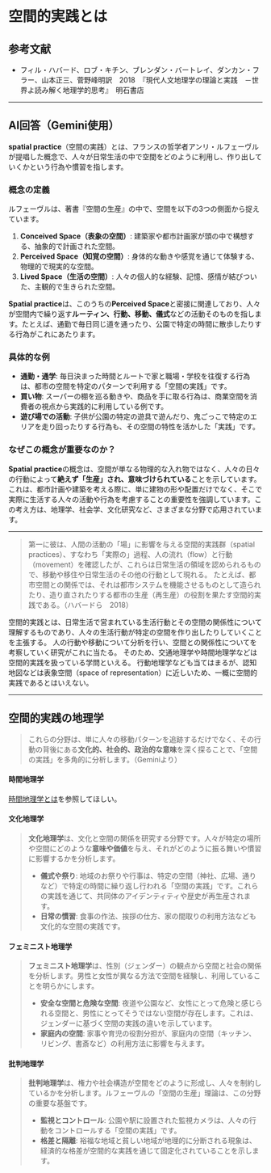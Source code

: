 # 空間的実践とは

## 参考文献

- フィル・ハバード、ロブ・キチン、ブレンダン・バートレイ、ダンカン・フラー、山本正三、菅野峰明訳　2018　『現代人文地理学の理論と実践　－世界よ読み解く地理学的思考』　明石書店

---

## AI回答（Gemini使用）

**spatial practice**（空間の実践）とは、フランスの哲学者アンリ・ルフェーヴルが提唱した概念で、人々が日常生活の中で空間をどのように利用し、作り出していくかという行為や慣習を指します。

### 概念の定義

ルフェーヴルは、著書『空間の生産』の中で、空間を以下の3つの側面から捉えています。

1. **Conceived Space（表象の空間）**: 建築家や都市計画家が頭の中で構想する、抽象的で計画された空間。
2. **Perceived Space（知覚の空間）**: 身体的な動きや感覚を通じて体験する、物理的で現実的な空間。
3. **Lived Space（生活の空間）**: 人々の個人的な経験、記憶、感情が結びついた、主観的で生きられた空間。

**Spatial practice**は、このうちの**Perceived Space**と密接に関連しており、人々が空間内で繰り返す**ルーティン、行動、移動、儀式**などの活動そのものを指します。たとえば、通勤で毎日同じ道を通ったり、公園で特定の時間に散歩したりする行為がこれにあたります。

### 具体的な例

- **通勤・通学**: 毎日決まった時間とルートで家と職場・学校を往復する行為は、都市の空間を特定のパターンで利用する「空間の実践」です。
- **買い物**: スーパーの棚を巡る動きや、商品を手に取る行為は、商業空間を消費者の視点から実践的に利用している例です。
- **遊び場での活動**: 子供が公園の特定の遊具で遊んだり、鬼ごっこで特定のエリアを走り回ったりする行為も、その空間の特性を活かした「実践」です。

### なぜこの概念が重要なのか？

**Spatial practice**の概念は、空間が単なる物理的な入れ物ではなく、人々の日々の行動によって**絶えず「生産」され、意味づけられている**ことを示しています。これは、都市計画や建築を考える際に、単に建物の形や配置だけでなく、そこで実際に生活する人々の活動や行為を考慮することの重要性を強調しています。この考え方は、地理学、社会学、文化研究など、さまざまな分野で応用されています。

---

> 第一に彼は、人間の活動の「場」に影響を与える空間的実践群（spatial practices）、すなわち「実際の」過程、人の流れ（flow）と行動（movement）を確認したが、これらは日常生活の領域を認められるもので、移動や移住や日常生活のその他の行動として現れる。
> たとえば、都市空間との関係では、それは都市システムを機能させるものとして造られたり、造り直されたりする都市の生産（再生産）の役割を果たす空間的実践である。（ハバードら　2018）

空間的実践とは、日常生活で営まれている生活行動とその空間の関係性について理解するものであり、人々の生活行動が特定の空間を作り出したりしていくことを主張する。
人の行動や移動について分析を行い、空間との関係性についてを考察していく研究がこれに当たる。
そのため、交通地理学や時間地理学などは空間的実践を扱っている学問といえる。
行動地理学なども当てはまるが、認知地図などは表象空間（space of representation）に近しいため、一概に空間的実践であるとはいえない。

---

## 空間的実践の地理学

>これらの分野は、単に人々の移動パターンを追跡するだけでなく、その行動の背後にある**文化的、社会的、政治的な意味**を深く探ることで、「空間の実践」を多角的に分析します。（Geminiより）

#### 時間地理学

[時間地理学とは](./02_時間地理学とは.md)を参照してほしい。

#### 文化地理学

>**文化地理学**は、文化と空間の関係を研究する分野です。人々が特定の場所や空間にどのような**意味や価値**を与え、それがどのように振る舞いや慣習に影響するかを分析します。
>
>- **儀式や祭り**: 地域のお祭りや行事は、特定の空間（神社、広場、通りなど）で特定の時間に繰り返し行われる「空間の実践」です。これらの実践を通じて、共同体のアイデンティティや歴史が再生産されます。
>- **日常の慣習**: 食事の作法、挨拶の仕方、家の間取りの利用方法なども文化的な空間の実践です。

#### フェミニスト地理学

>**フェミニスト地理学**は、性別（ジェンダー）の観点から空間と社会の関係を分析します。男性と女性が異なる方法で空間を経験し、利用していることを明らかにします。
>
>- **安全な空間と危険な空間**: 夜道や公園など、女性にとって危険と感じられる空間と、男性にとってそうではない空間が存在します。これは、ジェンダーに基づく空間の実践の違いを示しています。
>- **家庭内の空間**: 家事や育児の役割分担が、家庭内の空間（キッチン、リビング、書斎など）の利用方法に影響を与えます。

#### 批判地理学

>**批判地理学**は、権力や社会構造が空間をどのように形成し、人々を制約しているかを分析します。ルフェーヴルの「空間の生産」理論は、この分野の重要な基盤です。
>
>- **監視とコントロール**: 公園や駅に設置された監視カメラは、人々の行動をコントロールする「空間の実践」です。
>- **格差と隔離**: 裕福な地域と貧しい地域が地理的に分断される現象は、経済的な格差が空間的な実践を通じて固定化されていることを示します。
